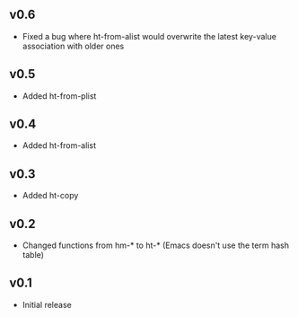 ## v0.6

* Fixed a bug where ht-from-alist would overwrite the latest key-value
  association with older ones

## v0.5

* Added ht-from-plist

## v0.4

* Added ht-from-alist

## v0.3

* Added ht-copy

## v0.2

* Changed functions from hm-* to ht-* (Emacs doesn't use the term hash table)

## v0.1

* Initial release
